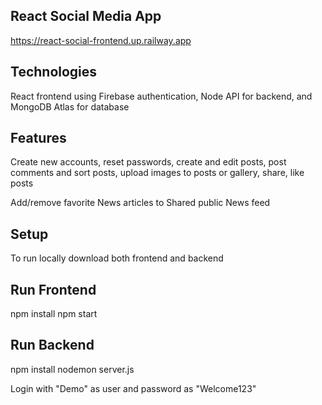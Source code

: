 ## React Social Media App
https://react-social-frontend.up.railway.app

## Technologies
React frontend using Firebase authentication, Node API for backend, and MongoDB Atlas for database

## Features
Create new accounts, reset passwords, create and edit posts, post comments and sort posts, 
upload images to posts or gallery, share, like posts

Add/remove favorite News articles to Shared public News feed

## Setup
To run locally download both frontend and backend

## Run Frontend 
npm install
npm start 

## Run Backend
npm install
nodemon server.js 

Login with "Demo" as user and password as "Welcome123"



